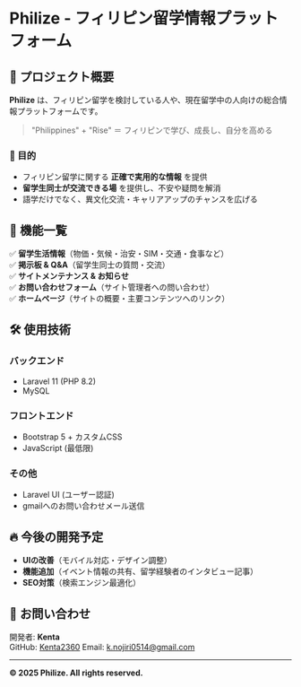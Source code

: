 # Philize - フィリピン留学情報プラットフォーム

## 🚀 プロジェクト概要
**Philize** は、フィリピン留学を検討している人や、現在留学中の人向けの総合情報プラットフォームです。

> "Philippines" + "Rise" ＝ フィリピンで学び、成長し、自分を高める

### **🎯 目的**
- フィリピン留学に関する **正確で実用的な情報** を提供
- **留学生同士が交流できる場** を提供し、不安や疑問を解消
- 語学だけでなく、異文化交流・キャリアアップのチャンスを広げる

## 📌 機能一覧
✅ **留学生活情報**（物価・気候・治安・SIM・交通・食事など）  
✅ **掲示板 & Q&A**（留学生同士の質問・交流）  
✅ **サイトメンテナンス & お知らせ**  
✅ **お問い合わせフォーム**（サイト管理者への問い合わせ）  
✅ **ホームページ**（サイトの概要・主要コンテンツへのリンク）

## 🛠 使用技術
### **バックエンド**
- Laravel 11 (PHP 8.2)
- MySQL

### **フロントエンド**
- Bootstrap 5 + カスタムCSS
- JavaScript (最低限)

### **その他**
- Laravel UI (ユーザー認証)
- gmailへのお問い合わせメール送信

## 🔥 今後の開発予定
- **UIの改善**（モバイル対応・デザイン調整）
- **機能追加**（イベント情報の共有、留学経験者のインタビュー記事）
- **SEO対策**（検索エンジン最適化）

## 📩 お問い合わせ
開発者: **Kenta**  
GitHub: [Kenta2360](https://github.com/Kenta2360) 
Email:  k.nojiri0514@gmail.com  

---
**© 2025 Philize. All rights reserved.**
